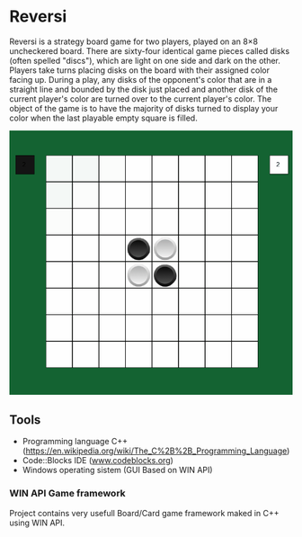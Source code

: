 # Reversi
Reversi is a strategy board game for two players, played on an 8×8 uncheckered board. There are sixty-four identical game pieces called disks (often spelled "discs"), which are light on one side and dark on the other. Players take turns placing disks on the board with their assigned color facing up. During a play, any disks of the opponent's color that are in a straight line and bounded by the disk just placed and another disk of the current player's color are turned over to the current player's color.
The object of the game is to have the majority of disks turned to display your color when the last playable empty square is filled.

<p align="center">
  <a name="top" href="#"><img src="test.gif"></a>
</p>

## Tools
* Programming language C++ (https://en.wikipedia.org/wiki/The_C%2B%2B_Programming_Language)
* Code::Blocks IDE (www.codeblocks.org)
* Windows operating sistem (GUI Based on  WIN API)

### WIN API Game framework
Project contains very usefull Board/Card game framework maked in C++ using WIN API.









